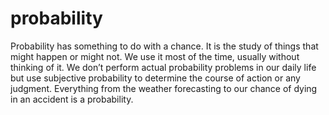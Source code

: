 # probability
Probability has something to do with a chance. It is the study of things that might happen or might not. We use it most of the time, usually without thinking of it. We don’t perform actual probability problems in our daily life but use subjective probability to determine the course of action or any judgment. Everything from the weather forecasting to our chance of dying in an accident is a probability.

